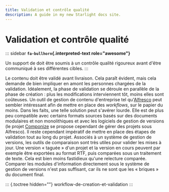 ```yaml
---
title: Validation et contrôle qualité
description: A guide in my new Starlight docs site.
---
```

# Validation et contrôle qualité

::: sidebar
**`fa-bullhorn`{.interpreted-text role="awesome"}**

Un support de doit être soumis à un contrôle qualité rigoureux avant
d\'être communiqué à ses différentes cibles.
:::

Le contenu doit être validé avant livraison. Cela paraît évident, mais
cela demande de bien impliquer en amont les personnes chargées de la
validation. Idéalement, la phase de validation se déroule en parallèle
de la phase de création : plus les modifications interviennent tôt,
moins elles sont coûteuses. Un outil de gestion de contenu d\'entreprise
tel qu\'[Alfresco]() peut sembler intéressant afin de mettre en place
des *workflows*, sur le papier du moins. Dans les faits, une telle
solution peut s\'avérer lourde. Elle est de plus peu compatible avec
certains formats sources basés sur des documents modulaires et non
monolithiques et avec les logiciels de gestion de versions (le projet
[Componize]() se propose cependant de gérer des projets sous Alfresco).
Il reste cependant impératif de mettre en place des étapes de validation
tout au long du projet. Associés à un système de gestion de versions,
les outils de comparaison sont très utiles pour valider les mises à
jour. Une version « taguée » d\'un projet et la version en cours peuvent
par exemple être exportées au format RTF, puis comparées sous un
traitement de texte. Cela est bien moins fastidieux qu\'une relecture
comparée. Comparer les modules d\'information directement sous le
système de gestion de versions n\'est pas suffisant, car ils ne sont que
les « briques » du document final.

::: {.toctree hidden=""}
workflow-de-creation-et-validation
:::
